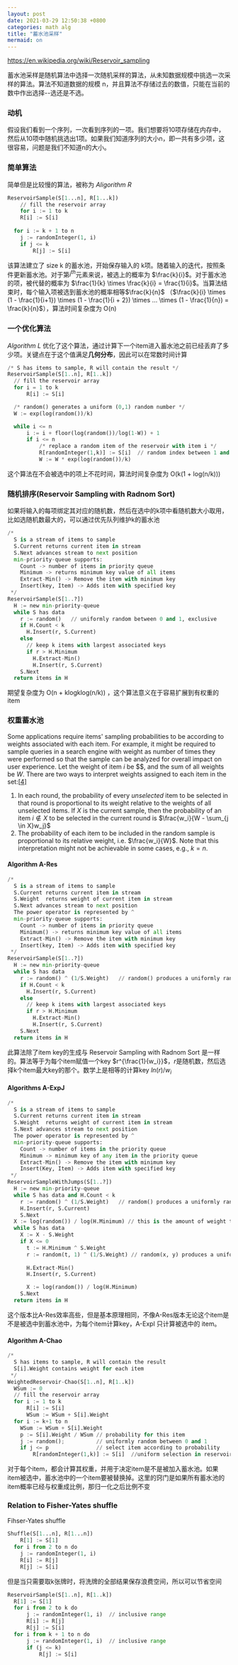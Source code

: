```yaml
---
layout: post
date: 2021-03-29 12:50:38 +0800
categories: math alg
title: "蓄水池采样"
mermaid: on
---
```

<!--
mermaid example:

<div class="mermaid">
    mermaid program
</div>
-->

https://en.wikipedia.org/wiki/Reservoir_sampling

蓄水池采样是随机算法中选择一次随机采样的算法，从未知数据规模中挑选一次采样的算法。算法不知道数据的规模 n，并且算法不存储过去的数值，只能在当前的数中作出选择--选还是不选。

### 动机

假设我们看到一个序列，一次看到序列的一项。我们想要将10项存储在内存中，然后从10项中随机挑选出1项。如果我们知道序列的大小n，即一共有多少项，这很容易，问题是我们不知道n的大小。

### 简单算法

简单但是比较慢的算法，被称为 *Aligorithm R*

```python
ReservoirSample(S[1...n], R[1...k])
	// fill the reservoir array
	for i := 1 to k
    R[i] := S[i]
  
  for i := k + 1 to n
    j := randomInteger(1, i)
    if j <= k
    	R[j] := S[i]
```

该算法建立了 size k 的蓄水池，开始保存输入的 k项。随着输入的迭代，按照条件更新蓄水池。对于第$i^{th}$元素来说，被选上的概率为 $\frac{k}{i}$。对于蓄水池的项，被代替的概率为 $\frac{1}{k} \times \frac{k}{i} = \frac{1}{i}$。当算法结束时，每个输入项被选到蓄水池的概率相等$\frac{k}{n}$ （$\frac{k}{i} \times (1 - \frac{1}{i+1}) \times (1 - \frac{1}{i + 2}) \times ... \times (1 - \frac{1}{n}) = \frac{k}{n}$），算法时间复杂度为 O(n)

### 一个优化算法

*Algorithm L* 优化了这个算法，通过计算下一个item进入蓄水池之前已经丢弃了多少项。关键点在于这个值满足**几何分布**，因此可以在常数时间计算

```python
/* S has items to sample, R will contain the result */
ReservoirSample(S[1..n], R[1..k])
  // fill the reservoir array
  for i = 1 to k
      R[i] := S[i]

  /* random() generates a uniform (0,1) random number */
  W := exp(log(random())/k)

  while i <= n
      i := i + floor(log(random())/log(1-W)) + 1
      if i <= n
          /* replace a random item of the reservoir with item i */
          R[randomInteger(1,k)] := S[i]  // random index between 1 and k, inclusive
          W := W * exp(log(random())/k)
```

这个算法在不会被选中的项上不花时间，算法时间复杂度为 O(k(1 + log(n/k)))

### 随机排序(Reservoir Sampling with Radnom Sort)

如果将输入的每项绑定其对应的随机数，然后在选中的k项中看随机数大小取用，比如选随机数最大的，可以通过优先队列维护k的蓄水池

```python
/*
  S is a stream of items to sample
  S.Current returns current item in stream
  S.Next advances stream to next position
  min-priority-queue supports:
    Count -> number of items in priority queue
    Minimum -> returns minimum key value of all items
    Extract-Min() -> Remove the item with minimum key
    Insert(key, Item) -> Adds item with specified key
 */
ReservoirSample(S[1..?])
  H := new min-priority-queue
  while S has data
    r := random()   // uniformly random between 0 and 1, exclusive
    if H.Count < k
      H.Insert(r, S.Current)
    else
      // keep k items with largest associated keys
      if r > H.Minimum
        H.Extract-Min()
        H.Insert(r, S.Current)
    S.Next
  return items in H
```

期望复杂度为 O(n + klogklog(n/k)) ，这个算法意义在于容易扩展到有权重的item

### 权重蓄水池

Some applications require items' sampling probabilities to be according to weights associated with each item. For example, it might be required to sample queries in a search engine with weight as number of times they were performed so that the sample can be analyzed for overall impact on user experience. Let the weight of item *i* be $$, and the sum of all weights be *W*. There are two ways to interpret weights assigned to each item in the set:[[4\]](https://en.wikipedia.org/wiki/Reservoir_sampling#cite_note-efraimidis-4)

1. In each round, the probability of every *unselected* item to be selected in that round is proportional to its weight relative to the weights of all unselected items. If *X* is the current sample, then the probability of an item $i \notin X$ to be selected in the current round is $\frac{w_i}{W - \sum_{j \in X}w_j}$
2. The probability of each item to be included in the random sample is proportional to its relative weight, i.e. $\frac{w_i}{W}$. Note that this interpretation might not be achievable in some cases, e.g., $k = n$.

#### Algorithm A-Res

```python
/*
  S is a stream of items to sample
  S.Current returns current item in stream
  S.Weight  returns weight of current item in stream
  S.Next advances stream to next position
  The power operator is represented by ^
  min-priority-queue supports:
    Count -> number of items in priority queue
    Minimum() -> returns minimum key value of all items
    Extract-Min() -> Remove the item with minimum key
    Insert(key, Item) -> Adds item with specified key
 */
ReservoirSample(S[1..?])
  H := new min-priority-queue
  while S has data
    r := random() ^ (1/S.Weight)   // random() produces a uniformly random number in (0,1)
    if H.Count < k
      H.Insert(r, S.Current)
    else
      // keep k items with largest associated keys
      if r > H.Minimum
        H.Extract-Min()
        H.Insert(r, S.Current)
    S.Next
  return items in H
```

此算法除了item key的生成与 Reservoir Sampling with Radnom Sort 是一样的。算法等于为每个item赋值一个key $r^{\frac{1}{w_i}}$，$r$是随机数，然后选择k个item最大key的那个。数学上是相等的计算key $ln(r) / w_i$

#### Algorithms A-ExpJ

```python
/*
  S is a stream of items to sample
  S.Current returns current item in stream
  S.Weight  returns weight of current item in stream
  S.Next advances stream to next position
  The power operator is represented by ^
  min-priority-queue supports:
    Count -> number of items in the priority queue
    Minimum -> minimum key of any item in the priority queue
    Extract-Min() -> Remove the item with minimum key
    Insert(Key, Item) -> Adds item with specified key
 */
ReservoirSampleWithJumps(S[1..?])
  H := new min-priority-queue
  while S has data and H.Count < k
    r := random() ^ (1/S.Weight)   // random() produces a uniformly random number in (0,1)
    H.Insert(r, S.Current)
    S.Next
  X := log(random()) / log(H.Minimum) // this is the amount of weight that needs to be jumped over
  while S has data
    X := X - S.Weight
    if X <= 0
      t := H.Minimum ^ S.Weight
      r := random(t, 1) ^ (1/S.Weight) // random(x, y) produces a uniformly random number in (x, y)
    
      H.Extract-Min()
      H.Insert(r, S.Current)

      X := log(random()) / log(H.Minimum)
    S.Next
  return items in H
```

这个版本比A-Res效率高些，但是基本原理相同，不像A-Res版本无论这个item是不是被选中到蓄水池中，为每个item计算key，A-Expl 只计算被选中的 item。

#### Algorithm A-Chao

```python
/*
  S has items to sample, R will contain the result
  S[i].Weight contains weight for each item
 */
WeightedReservoir-Chao(S[1..n], R[1..k])
  WSum := 0
  // fill the reservoir array
  for i := 1 to k
      R[i] := S[i]
      WSum := WSum + S[i].Weight
  for i := k+1 to n
    WSum := WSum + S[i].Weight
    p := S[i].Weight / WSum // probability for this item
    j := random();          // uniformly random between 0 and 1
    if j <= p               // select item according to probability
        R[randomInteger(1,k)] := S[i]  //uniform selection in reservoir for replacement
```

对于每个item，都会计算其权重，并用于决定item是不是被加入蓄水池。如果item被选中，蓄水池中的一个item要被替换掉。这里的窍门是如果所有蓄水池的item概率已经与权重成比例，那归一化之后比例不变

### Relation to Fisher-Yates shuffle

Fihser-Yates shuffle

```python
Shuffle(S[1...n], R[1...n])
	R[1] := S[1]
  for i from 2 to n do
  	j := randomInteger(1, i)
    R[i] := R[j]
    R[j] := S[i]
```

但是当只需要取k张牌时，将洗牌的全部结果保存浪费空间，所以可以节省空间

```python
ReservoirSample(S[1..n], R[1..k])
  R[1] := S[1]
  for i from 2 to k do
      j := randomInteger(1, i)  // inclusive range
      R[i] := R[j]
      R[j] := S[i]
  for i from k + 1 to n do
      j := randomInteger(1, i)  // inclusive range
      if (j <= k)
          R[j] := S[i]
```

